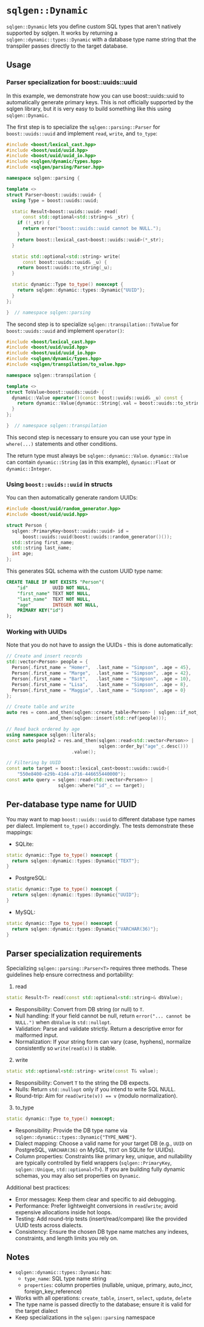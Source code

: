 # `sqlgen::Dynamic`

`sqlgen::Dynamic` lets you define custom SQL types that aren't natively supported by sqlgen. It works by returning a `sqlgen::dynamic::types::Dynamic` with a database type name string that the transpiler passes directly to the target database.

## Usage

### Parser specialization for boost::uuids::uuid

In this example, we demonstrate how you can use boost::uuids::uuid to automatically generate primary keys. This is not officially supported by the sqlgen library,
but it is very easy to build something like this using `sqlgen::Dynamic`.

The first step is to specialize the `sqlgen::parsing::Parser` for `boost::uuids::uuid` and implement `read`, `write`, and `to_type`:

```cpp
#include <boost/lexical_cast.hpp>
#include <boost/uuid/uuid.hpp>
#include <boost/uuid/uuid_io.hpp>
#include <sqlgen/dynamic/types.hpp>
#include <sqlgen/parsing/Parser.hpp>

namespace sqlgen::parsing {

template <>
struct Parser<boost::uuids::uuid> {
  using Type = boost::uuids::uuid;

  static Result<boost::uuids::uuid> read(
      const std::optional<std::string>& _str) {
    if (!_str) {
      return error("boost::uuids::uuid cannot be NULL.");
    }
    return boost::lexical_cast<boost::uuids::uuid>(*_str);
  }

  static std::optional<std::string> write(
      const boost::uuids::uuid& _u) {
    return boost::uuids::to_string(_u);
  }

  static dynamic::Type to_type() noexcept {
    return sqlgen::dynamic::types::Dynamic{"UUID"};
  }
};

}  // namespace sqlgen::parsing
```

The second step is to specialize `sqlgen::transpilation::ToValue` for `boost::uuids::uuid` and implement `operator()`:

```cpp
#include <boost/lexical_cast.hpp>
#include <boost/uuid/uuid.hpp>
#include <boost/uuid/uuid_io.hpp>
#include <sqlgen/dynamic/types.hpp>
#include <sqlgen/transpilation/to_value.hpp>

namespace sqlgen::transpilation {

template <>
struct ToValue<boost::uuids::uuid> {
  dynamic::Value operator()(const boost::uuids::uuid& _u) const {
    return dynamic::Value{dynamic::String{.val = boost::uuids::to_string(_u)}};
  }
};

}  // namespace sqlgen::transpilation
```

This second step is necessary to ensure you can use your type in `where(...)` statements
and other conditions.

The return type must always be `sqlgen::dynamic::Value`. `dynamic::Value` can contain
`dynamic::String` (as in this example), `dynamic::Float` or `dynamic::Integer`.

### Using `boost::uuids::uuid` in structs

You can then automatically generate random UUIDs:

```cpp
#include <boost/uuid/random_generator.hpp>
#include <boost/uuid/uuid.hpp>

struct Person {
  sqlgen::PrimaryKey<boost::uuids::uuid> id =
      boost::uuids::uuid(boost::uuids::random_generator()());
  std::string first_name;
  std::string last_name;
  int age;
};
```

This generates SQL schema with the custom UUID type name:

```sql
CREATE TABLE IF NOT EXISTS "Person"(
    "id"         UUID NOT NULL,
    "first_name" TEXT NOT NULL,
    "last_name"  TEXT NOT NULL,
    "age"        INTEGER NOT NULL,
    PRIMARY KEY("id")
);
```

### Working with UUIDs

Note that you do not have to assign the UUIDs - this is done automatically:

```cpp
// Create and insert records
std::vector<Person> people = {
  Person{.first_name = "Homer",  .last_name = "Simpson", .age = 45},
  Person{.first_name = "Marge",  .last_name = "Simpson", .age = 42},
  Person{.first_name = "Bart",   .last_name = "Simpson", .age = 10},
  Person{.first_name = "Lisa",   .last_name = "Simpson", .age = 8},
  Person{.first_name = "Maggie", .last_name = "Simpson", .age = 0}
};

// Create table and write
auto res = conn.and_then(sqlgen::create_table<Person> | sqlgen::if_not_exists)
               .and_then(sqlgen::insert(std::ref(people)));

// Read back ordered by age
using namespace sqlgen::literals;
const auto people2 = res.and_then(sqlgen::read<std::vector<Person>> |
                                  sqlgen::order_by("age"_c.desc()))
                        .value();

// Filtering by UUID
const auto target = boost::lexical_cast<boost::uuids::uuid>(
    "550e8400-e29b-41d4-a716-446655440000");
const auto query = sqlgen::read<std::vector<Person>> |
                   sqlgen::where("id"_c == target);
```

## Per-database type name for UUID

You may want to map `boost::uuids::uuid` to different database type names per dialect. Implement `to_type()` accordingly. The tests demonstrate these mappings:

- SQLite:
```cpp
static dynamic::Type to_type() noexcept {
  return sqlgen::dynamic::types::Dynamic{"TEXT"};
}
```

- PostgreSQL:
```cpp
static dynamic::Type to_type() noexcept {
  return sqlgen::dynamic::types::Dynamic{"UUID"};
}
```

- MySQL:
```cpp
static dynamic::Type to_type() noexcept {
  return sqlgen::dynamic::types::Dynamic{"VARCHAR(36)"};
}
```

## Parser specialization requirements

Specializing `sqlgen::parsing::Parser<T>` requires three methods. These guidelines help ensure correctness and portability:

1) read
```cpp
static Result<T> read(const std::optional<std::string>& dbValue);
```
- Responsibility: Convert from DB string (or null) to `T`.
- Null handling: If your field cannot be null, return `error("... cannot be NULL.")` when `dbValue` is `std::nullopt`.
- Validation: Parse and validate strictly. Return a descriptive error for malformed input.
- Normalization: If your string form can vary (case, hyphens), normalize consistently so `write(read(x))` is stable.

2) write
```cpp
static std::optional<std::string> write(const T& value);
```
- Responsibility: Convert `T` to the string the DB expects.
- Nulls: Return `std::nullopt` only if you intend to write SQL NULL.
- Round-trip: Aim for `read(write(v)) == v` (modulo normalization).

3) to_type
```cpp
static dynamic::Type to_type() noexcept;
```
- Responsibility: Provide the DB type name via `sqlgen::dynamic::types::Dynamic{"TYPE_NAME"}`.
- Dialect mapping: Choose a valid name for your target DB (e.g., `UUID` on PostgreSQL, `VARCHAR(36)` on MySQL, `TEXT` on SQLite for UUIDs).
- Column properties: Constraints like primary key, unique, and nullability are typically controlled by field wrappers (`sqlgen::PrimaryKey`, `sqlgen::Unique`, `std::optional<T>`). If you are building fully dynamic schemas, you may also set properties on `Dynamic`.

Additional best practices:
- Error messages: Keep them clear and specific to aid debugging.
- Performance: Prefer lightweight conversions in `read`/`write`; avoid expensive allocations inside hot loops.
- Testing: Add round-trip tests (insert/read/compare) like the provided UUID tests across dialects.
- Consistency: Ensure the chosen DB type name matches any indexes, constraints, and length limits you rely on.

## Notes

- `sqlgen::dynamic::types::Dynamic` has:
  - `type_name`: SQL type name string
  - `properties`: column properties (nullable, unique, primary, auto_incr, foreign_key_reference)
- Works with all operations: `create_table`, `insert`, `select`, `update`, `delete`
- The type name is passed directly to the database; ensure it is valid for the target dialect
- Keep specializations in the `sqlgen::parsing` namespace

